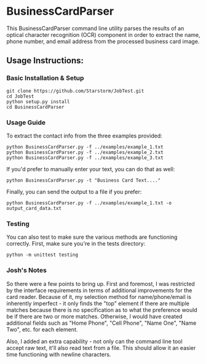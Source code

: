 # BusinessCardParser

This BusinessCardParser command line utility parses the results of an optical character recognition (OCR) component in order to extract the name, phone number, and email address from the processed business card image.

## Usage Instructions:

### Basic Installation & Setup
```
git clone https://github.com/Starstorm/JobTest.git
cd JobTest
python setup.py install
cd BusinessCardParser
```
### Usage Guide
To extract the contact info from the three examples provided:
```
python BusinessCardParser.py -f ../examples/example_1.txt
python BusinessCardParser.py -f ../examples/example_2.txt
python BusinessCardParser.py -f ../examples/example_3.txt
```
If you'd prefer to manually enter your text, you can do that as well:
```
python BusinessCardParser.py -t "Business Card Text...."
```
Finally, you can send the output to a file if you prefer:
```
python BusinessCardParser.py -f ../examples/example_1.txt -o output_card_data.txt
```
### Testing
You can also test to make sure the various methods are functioning correctly. First, make sure you're in the tests directory:
```
python -m unittest testing
```
### Josh's Notes
So there were a few points to bring up.
First and foremost, I was restricted by the interface requirements in terms of additional improvements for the card reader. Because of it, my selection method for name/phone/email is inherently imperfect - it only finds the "top" element if there are multiple matches because there is no specification as to what the preference would be if there are two or more matches. Otherwise, I would have created additional fields such as "Home Phone", "Cell Phone", "Name One", "Name Two", etc. for each element. 

Also, I added an extra capability - not only can the command line tool accept raw text, it'll also read text from a file. This should allow it an easier time functioning with newline characters.
